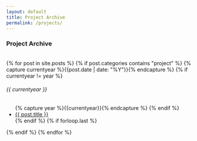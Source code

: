 ```yaml
---
layout: default
title: Project Archive
permalink: /projects/
---
```

<div class="page-content wc-container">
  	<h3>Project Archive</h3><br/>
  	{% for post in site.posts %}
		{% if post.categories contains "project" %}
            <!-- {% unless forloop.first %}</ul>{% endunless %} -->
  			{% capture currentyear %}{{post.date | date: "%Y"}}{% endcapture %}
  			{% if currentyear != year %}
    			<h6>{{ currentyear }}</h6>
    			<ul class="posts">
    			{% capture year %}{{currentyear}}{% endcapture %}
  			{% endif %}
    		<li><a href="{{ post.url }}">{{ post.title }}</a></li>
		{% endif %}
        {% if forloop.last %}</ul>{% endif %}
	{% endfor %}
</div>

